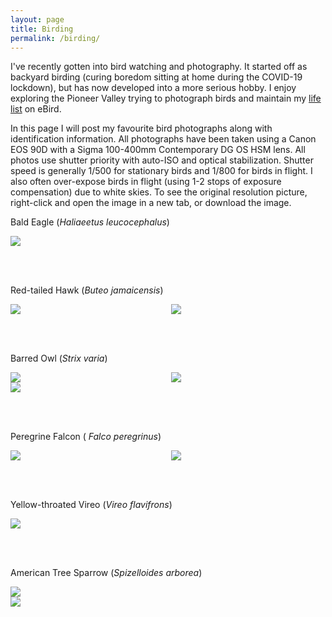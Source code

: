 ```yaml
---
layout: page
title: Birding
permalink: /birding/
---
```


I've recently gotten into bird watching and photography. It started off as backyard birding (curing boredom sitting at home during the COVID-19 lockdown), but has now developed into a more serious hobby. I enjoy exploring the Pioneer Valley trying to photograph birds and maintain my [life list](https://ebird.org/profile/MTgwMDY0OQ/world) on eBird.

In this page I will post my favourite bird photographs along with identification information. All photographs have been taken using a Canon EOS 90D with a Sigma 100-400mm Contemporary DG OS HSM lens. All photos use shutter priority with auto-ISO and optical stabilization. Shutter speed is generally 1/500 for stationary birds and 1/800 for birds in flight. I also often over-expose birds in flight (using 1-2 stops of exposure compensation) due to white skies. To see the original resolution picture, right-click and open the image in a new tab, or download the image.

<p style="text-align: center;">

<p>Bald Eagle (<i>Haliaeetus leucocephalus</i>)</p>
<img src="{{ site.url }}/assets/birding/bald_eagle.jpg" />

<br /><br />

<p>Red-tailed Hawk (<i>Buteo jamaicensis</i>)</p>
<div class="image123">
<div class="imgContainer" style="width: 49%;">
<img src="{{ site.url }}/assets/birding/red_tail_1.JPG"  />
</div>
<div class="imgContainer" style="width: 49%; float: right;">
<img src="{{ site.url }}/assets/birding/red_tail_2.JPG"  />
</div>
</div>

<br /><br />

<p>Barred Owl (<i>Strix varia</i>)</p>
<div class="image123">
<div class="imgContainer" style="width: 49%;">
<img src="{{ site.url }}/assets/birding/barred_owl_1.JPG" />
</div>
<div class="imgContainer" style="width: 49%; float:right;">
<img src="{{ site.url }}/assets/birding/barred_owl_3.JPG" />
</div>
</div>

<div class="imgContainer">
<img src="{{ site.url }}/assets/birding/barred_owl_2.JPG" />
</div>

<br /><br />

<p>Peregrine Falcon (<i> Falco peregrinus</i>)</p>
<div class="image123">
<div class="imgContainer" style="width: 49%;">
<img src="{{ site.url }}/assets/birding/falcon_1.JPG" />
</div>
<div class="imgContainer" style="width: 49%; float:right;">
<img src="{{ site.url }}/assets/birding/falcon_2.JPG" />
</div>
</div>

<br /><br />


<p>Yellow-throated Vireo (<i>Vireo flavifrons</i>)</p>
<img src="{{ site.url }}/assets/birding/yellow_throat_vireo.JPG" />

<br /><br />

<p>American Tree Sparrow (<i>Spizelloides arborea</i>)</p>
<img src="{{ site.url }}/assets/birding/sparrow_1.jpg" />

<br />

<img src="{{ site.url }}/assets/birding/sparrow_2.jpg" />

</p>
<style>
.imgContainer{
    display:inline-block;
}
</style>